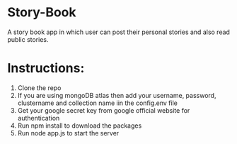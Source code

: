 # Story-Book
A story book app in which user can post their  personal stories and also read public stories.

# Instructions:
1. Clone the repo
2. If you are using mongoDB atlas then add your username, password, clustername and collection name iin the config.env file
3. Get your google secret key from google official website for authentication
4. Run npm install to download the packages
5. Run node app.js to start the server
